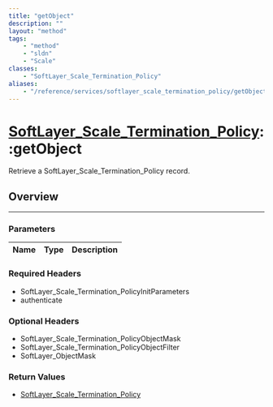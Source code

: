 ```yaml
---
title: "getObject"
description: ""
layout: "method"
tags:
    - "method"
    - "sldn"
    - "Scale"
classes:
    - "SoftLayer_Scale_Termination_Policy"
aliases:
    - "/reference/services/softlayer_scale_termination_policy/getObject"
---
```

# [SoftLayer_Scale_Termination_Policy](/reference/services/SoftLayer_Scale_Termination_Policy)::getObject


Retrieve a SoftLayer_Scale_Termination_Policy record.


## Overview 


-----

### Parameters 
|Name | Type | Description |
| --- | --- | --- |


### Required Headers
* SoftLayer_Scale_Termination_PolicyInitParameters
* authenticate


### Optional Headers
* SoftLayer_Scale_Termination_PolicyObjectMask
* SoftLayer_Scale_Termination_PolicyObjectFilter
* SoftLayer_ObjectMask

### Return Values
* <a href='/reference/datatypes/SoftLayer_Scale_Termination_Policy'>SoftLayer_Scale_Termination_Policy </a>




